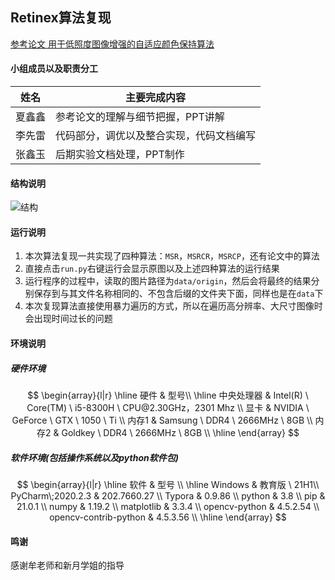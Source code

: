 ## Retinex算法复现
[参考论文 用于低照度图像增强的自适应颜色保持算法](http://cea.ceaj.org/CN/Y2019/V55/I24/190)

#### 小组成员以及职责分工

| 姓名   | 主要完成内容                             |
| ------ | ---------------------------------------- |
| 夏鑫鑫 | 参考论文的理解与细节把握，PPT讲解        |
| 李先雷 | 代码部分，调优以及整合实现，代码文档编写 |
| 张鑫玉 | 后期实验文档处理，PPT制作                |

#### 结构说明

![结构](https://gitee.com/QingShanxl/pictures/raw/master/img/image-20211127005550974.png)

#### 运行说明

1. 本次算法复现一共实现了四种算法：`MSR`，`MSRCR`，`MSRCP`，还有论文中的算法
2. 直接点击`run.py`右键运行会显示原图以及上述四种算法的运行结果
3. 运行程序的过程中，读取的图片路径为`data/origin`，然后会将最终的结果分别保存到与其文件名称相同的、不包含后缀的文件夹下面，同样也是在`data`下
4. 本次复现算法直接使用暴力遍历的方式，所以在遍历高分辨率、大尺寸图像时会出现时间过长的问题

#### 环境说明

##### 硬件环境

$$
\begin{array}{l|r}
\hline
硬件 & 型号\\
\hline
中央处理器 & Intel(R) \ Core(TM) \ i5-8300H \ CPU@2.30GHz，2301 Mhz \\
显卡 & NVIDIA \ GeForce \ GTX \ 1050 \ Ti \\
内存1 & Samsung \ DDR4 \ 2666MHz \ 8GB \\
内存2 & Goldkey \ DDR4 \ 2666MHz \ 8GB \\
\hline
\end{array}
$$

##### 软件环境(包括操作系统以及python软件包)

$$
\begin{array}{l|r}
\hline
软件 & 型号 \\
\hline
Windows & 教育版 \ 21H1\\
PyCharm\;2020.2.3 & 202.7660.27 \\
Typora & 0.9.86 \\
python & 3.8 \\
pip & 21.0.1 \\
numpy & 1.19.2 \\ 
matplotlib & 3.3.4 \\
opencv-python & 4.5.2.54 \\
opencv-contrib-python & 4.5.3.56 \\
\hline
\end{array}
$$

#### 鸣谢

感谢牟老师和新月学姐的指导
